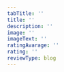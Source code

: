 ```yaml
---
tabTitle: ''
title: ''
description: ''
image: ''
imageText: ''
ratingAvarage: ''
rating: ''
reviewType: blog
---
```



